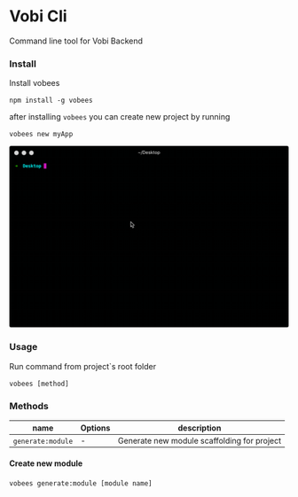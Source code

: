 # Vobi Cli
Command line tool for Vobi Backend

### Install
Install vobees
```
npm install -g vobees
```

after installing `vobees` you can create new project by running

```
vobees new myApp
```

<img src="./screenshots/demo_generator.gif" style="margin:auto"/>


### Usage

Run command from project`s root folder

```
vobees [method]
```

### Methods

| name | Options | description |
|------|---------|-------------|
| `generate:module` | - | Generate new module scaffolding for project|

####  Create new module
```
vobees generate:module [module name]
```
